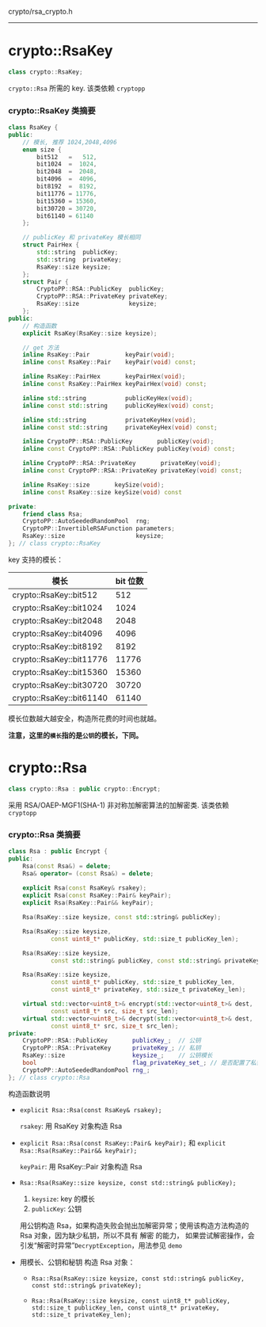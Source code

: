 crypto/rsa_crypto.h

----------

# crypto::RsaKey

```cpp
class crypto::RsaKey;
```
`crypto::Rsa` 所需的 key. 该类依赖 `cryptopp`

### crypto::RsaKey 类摘要

```cpp
class RsaKey {
public:
    // 模长, 推荐 1024,2048,4096
    enum size {
        bit512   =   512,
        bit1024  =  1024,
        bit2048  =  2048,
        bit4096  =  4096,
        bit8192  =  8192,
        bit11776 = 11776,
        bit15360 = 15360,
        bit30720 = 30720,
        bit61140 = 61140
    };

    // publicKey 和 privateKey 模长相同
    struct PairHex {
        std::string  publicKey;
        std::string  privateKey;
        RsaKey::size keysize;
    };
    struct Pair {
        CryptoPP::RSA::PublicKey  publicKey;
        CryptoPP::RSA::PrivateKey privateKey;
        RsaKey::size              keysize;
    };
public:
	// 构造函数
    explicit RsaKey(RsaKey::size keysize);

	// get 方法
    inline RsaKey::Pair          keyPair(void);
    inline const RsaKey::Pair    keyPair(void) const;

    inline RsaKey::PairHex       keyPairHex(void);
    inline const RsaKey::PairHex keyPairHex(void) const;

    inline std::string           publicKeyHex(void);
    inline const std::string     publicKeyHex(void) const;

    inline std::string           privateKeyHex(void);
    inline const std::string     privateKeyHex(void) const;

    inline CryptoPP::RSA::PublicKey       publicKey(void);
    inline const CryptoPP::RSA::PublicKey publicKey(void) const;

    inline CryptoPP::RSA::PrivateKey       privateKey(void);
    inline const CryptoPP::RSA::PrivateKey privateKey(void) const;

    inline RsaKey::size       keySize(void);
    inline const RsaKey::size keySize(void) const

private:
    friend class Rsa;
    CryptoPP::AutoSeededRandomPool  rng;
    CryptoPP::InvertibleRSAFunction parameters;
    RsaKey::size                    keysize;
}; // class crypto::RsaKey	
```

key 支持的模长：

| 模长                   | bit 位数|
|------------------------|---------|
|crypto::RsaKey::bit512  |   512   |
|crypto::RsaKey::bit1024 |   1024  | 
|crypto::RsaKey::bit2048 |   2048  |
|crypto::RsaKey::bit4096 |   4096  |
|crypto::RsaKey::bit8192 |   8192  |
|crypto::RsaKey::bit11776|   11776 |
|crypto::RsaKey::bit15360|   15360 |
|crypto::RsaKey::bit30720|   30720 |
|crypto::RsaKey::bit61140|   61140 |

模长位数越大越安全，构造所花费的时间也就越。

**注意，这里的`模长`指的是`公钥`的模长，下同。**



# crypto::Rsa

```cpp
class crypto::Rsa : public crypto::Encrypt;
```
采用 RSA/OAEP-MGF1(SHA-1) 非对称加解密算法的加解密类. 该类依赖 `cryptopp`

### crypto::Rsa 类摘要

```cpp
class Rsa : public Encrypt {
public:
    Rsa(const Rsa&) = delete;
    Rsa& operator= (const Rsa&) = delete;
    
    explicit Rsa(const RsaKey& rsakey);
    explicit Rsa(const RsaKey::Pair& keyPair);
    explicit Rsa(RsaKey::Pair&& keyPair);

    Rsa(RsaKey::size keysize, const std::string& publicKey);

    Rsa(RsaKey::size keysize,
            const uint8_t* publicKey, std::size_t publicKey_len);

    Rsa(RsaKey::size keysize,
            const std::string& publicKey, const std::string& privateKey);

    Rsa(RsaKey::size keysize,
            const uint8_t* publicKey, std::size_t publicKey_len, 
            const uint8_t* privateKey, std::size_t privateKey_len);

    virtual std::vector<uint8_t>& encrypt(std::vector<uint8_t>& dest, 
            const uint8_t* src, size_t src_len);
    virtual std::vector<uint8_t>& decrypt(std::vector<uint8_t>& dest, 
            const uint8_t* src, size_t src_len);
private:
    CryptoPP::RSA::PublicKey       publicKey_;  // 公钥
    CryptoPP::RSA::PrivateKey      privateKey_; // 私钥
    RsaKey::size                   keysize_;    // 公钥模长
    bool                           flag_privateKey_set_; // 是否配置了私钥
    CryptoPP::AutoSeededRandomPool rng_;
}; // class crypto::Rsa
```

构造函数说明

* `explicit Rsa::Rsa(const RsaKey& rsakey);`

	`rsakey`: 用 RsaKey 对象构造 Rsa

* `explicit Rsa::Rsa(const RsaKey::Pair& keyPair);` 和 `explicit Rsa::Rsa(RsaKey::Pair&& keyPair);`

	`keyPair`: 用 RsaKey::Pair 对象构造 Rsa

* `Rsa::Rsa(RsaKey::size keysize, const std::string& publicKey);`

	1. `keysize`: key 的模长
	2. `publicKey`: 公钥

	用公钥构造 Rsa，如果构造失败会抛出加解密异常；使用该构造方法构造的 Rsa 对象，因为缺少私钥，所以不具有 解密 的能力， 如果尝试解密操作，会引发“解密时异常”`DecryptException`，用法参见 `demo`
	
* 用模长、公钥和秘钥 构造 Rsa 对象：

	* `Rsa::Rsa(RsaKey::size keysize, const std::string& publicKey, const std::string& privateKey);` 

	* `Rsa::Rsa(RsaKey::size keysize, const uint8_t* publicKey, std::size_t publicKey_len, const uint8_t* privateKey, std::size_t privateKey_len);`

	